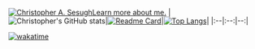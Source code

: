 [![Christopher A. Sesugh](https://res.cloudinary.com/christo/image/upload/v1682697484/christohybrid185_gmail.com_jqwkam.png)Learn more about me.](https://www.christophersesugh.com/about)
|![Christopher's GitHub stats](https://github-readme-stats.vercel.app/api?username=christophersesugh&show_icons=true&theme=radical)|[![Readme Card](https://github-readme-stats.vercel.app/api/pin/?username=christophersesugh&repo=christophersesugh)](https://github.com/christophersesugh/christophersesugh)|[![Top Langs](https://github-readme-stats.vercel.app/api/top-langs/?username=christophersesugh&layout=compact)](https://github.com/christophersesugh/christophersesugh)|
|:--|:--:|--:|

[![wakatime](https://wakatime.com/badge/github/christophersesugh/christophersesugh.svg)](https://wakatime.com/badge/github/christophersesugh/christophersesugh)
<!---
christophersesugh/christophersesugh is a ✨ special ✨ repository because its `README.md` (this file) appears on your GitHub profile.
You can click the Preview link to take a look at your changes.
--->
